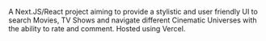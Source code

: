 A Next.JS/React project aiming to provide a stylistic and user friendly UI to search Movies, TV Shows and navigate different Cinematic Universes with the ability to rate and comment. Hosted using Vercel.